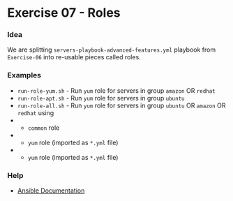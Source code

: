 # Exercise 07 - Roles

### Idea
We are splitting `servers-playbook-advanced-features.yml` playbook from `Exercise-06` into re-usable pieces called roles.

### Examples
* `run-role-yum.sh` - Run `yum` role for servers in group `amazon` OR `redhat`
* `run-role-apt.sh` - Run `yum` role for servers in group `ubuntu`
* `run-role-all.sh` - Run `yum` role for servers in group `ubuntu` OR `amazon` OR `redhat` using
* * `common` role
* * `yum` role (imported as `*.yml` file)
* * `yum` role (imported as `*.yml` file)

### Help
* [Ansible Documentation](https://docs.ansible.com/)
